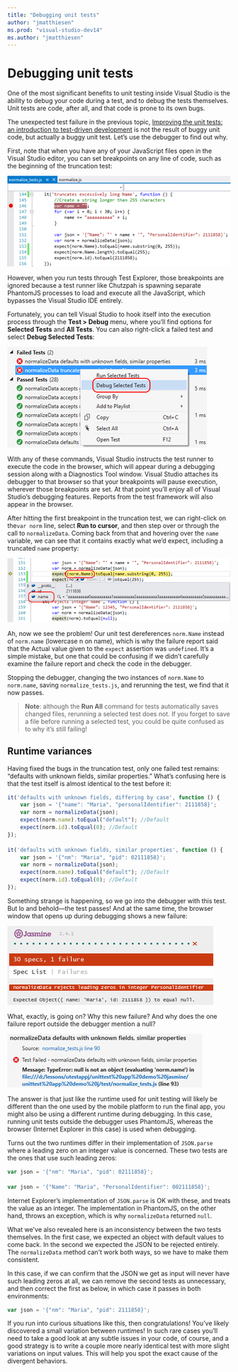```yaml
---
title: "Debugging unit tests"
author: "jmatthiesen"
ms.prod: "visual-studio-dev14"
ms.author: "jmatthiesen"
---
```


# Debugging unit tests
One of the most significant benefits to unit testing inside Visual Studio is the ability to debug your code during a test, and to debug the tests themselves. Unit tests are code, after all, and that code is prone to its own bugs.

The unexpected test failure in the previous topic, [Improving the unit tests: an introduction to test-driven development](test-driven-development.md) is not the result of buggy unit code, but actually a buggy unit test. Let’s use the debugger to find out why.

First, note that when you have any of your JavaScript files open in the Visual Studio editor, you can set breakpoints on any line of code, such as the beginning of the truncation test:

![Setting a breakpoint in a unit test](media/debug/01-debug-breakpoint.png)
 
However, when you run tests through Test Explorer, those breakpoints are ignored because a test runner like Chutzpah is spawning separate PhantomJS processes to load and execute all the JavaScript, which bypasses the Visual Studio IDE entirely.

Fortunately, you can tell Visual Studio to hook itself into the execution process through the **Test > Debug** menu, where you’ll find options for **Selected Tests** and **All Tests**. You can also right-click a failed test and select **Debug Selected Tests**:

![Selecting a test to debug](media/debug/02-debug-selected.png)

With any of these commands, Visual Studio instructs the test runner to execute the code in the browser, which will appear during a debugging session along with a Diagnostics Tool window. Visual Studio attaches its debugger to that browser so that your breakpoints will pause execution, wherever those breakpoints are set. At that point you’ll enjoy all of Visual Studio’s debugging features. Reports from the test framework will also appear in the browser.

After hitting the first breakpoint in the truncation test, we can right-click on the```var norm``` line, select **Run to cursor**, and then step over or through the call to ```normalizeData```. Coming back from that and hovering over the ```name``` variable, we can see that it contains exactly what we’d expect, including a truncated ```name``` property:
 
![Idenfitying the bug in the debugger](media/debug/03-debug-identify-bug.png)

Ah, now we see the problem! Our unit test dereferences ```norm.Name``` instead of ```norm.name``` (lowercase n on name), which is why the failure report said that the Actual value given to the ```expect``` assertion was ```undefined```. It’s a simple mistake, but one that could be confusing if we didn’t carefully examine the failure report and check the code in the debugger.

Stopping the debugger, changing the two instances of ```norm.Name``` to ```norm.name```, saving ```normalize_tests.js```, and rerunning the test, we find that it now passes.

>**Note**: although the **Run All** command for tests automatically saves changed files, rerunning a selected test does not. If you forget to save a file before running a selected test, you could be quite confused as to why it’s still failing!

## <a name="variances"></a>Runtime variances

Having fixed the bugs in the truncation test, only one failed test remains: “defaults with unknown fields, similar properties.” What’s confusing here is that the test itself is almost identical to the test before it:

```javascript
it('defaults with unknown fields, differing by case', function () {
    var json = '{"name": "Maria", "personalIdentifier": 2111858}';
    var norm = normalizeData(json);
    expect(norm.name).toEqual("default"); //Default
    expect(norm.id).toEqual(0); //Default
});

it('defaults with unknown fields, similar properties', function () {
    var json = '{"nm": "Maria", "pid": 02111858}';
    var norm = normalizeData(json);
    expect(norm.name).toEqual("default"); //Default
    expect(norm.id).toEqual(0); //Default
});
```

Something strange is happening, so we go into the debugger with this test. But lo and behold—the test passes! And at the same time, the browser window that opens up during debugging shows a new failure: 

![Browser indicating that tests pass in the debugger](media/debug/04b-debug-browser-report.png)
 
What, exactly, is going on? Why this new failure? And why does the one failure report outside the debugger mention a null?

![Odd failure report about a null object](media/debug/05-debug-odd-failure.png)

The answer is that just like the runtime used for unit testing will likely be different than the one used by the mobile platform to run the final app, you might also be using a different runtime during debugging. In this case, running unit tests outside the debugger uses PhantomJS, whereas the browser (Internet Explorer in this case) is used when debugging. 

Turns out the two runtimes differ in their implementation of ```JSON.parse``` where a leading zero on an integer value is concerned. These two tests are the ones that use such leading zeros:

```javascript
var json = '{"nm": "Maria", "pid": 02111858}';

var json = '{"Name": "Maria", "PersonalIdentifier": 002111858}';
```

Internet Explorer’s implementation of ```JSON.parse``` is OK with these, and treats the value as an integer. The implementation in PhantomJS, on the other hand, throws an exception, which is why ```normalizeData``` returned ```null```. 

What we've also revealed here is an inconsistency between the two tests themselves. In the first case, we expected an object with default values to come back. In the second we expected the JSON to be rejected entirely. The ```normalizeData``` method can't work both ways, so we have to make them consistent.

In this case, if we can confirm that the JSON we get as input will never have such leading zeros at all, we can remove the second tests as unnecessary, and then correct the first as below, in which case it passes in both environments:

```javascript
var json = '{"nm": "Maria", "pid": 2111858}';
```

If you run into curious situations like this, then congratulations! You’ve likely discovered a small variation between runtimes! In such rare cases you’ll need to take a good look at any subtle issues in your code, of course, and a good strategy is to write a couple more nearly identical test with more slight variations on input values. This will help you spot the exact cause of the divergent behaviors.

